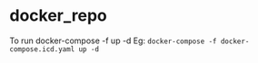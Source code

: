 # docker_repo
To run
docker-compose -f <docker-compose-file> up -d
Eg: ```docker-compose -f docker-compose.icd.yaml up -d```
